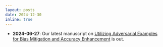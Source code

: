 ```yaml
---
layout: posts
date: 2024-12-30
inline: true
---
```


- **2024-06-27**: Our latest manuscript on [Utilizing Adversarial Examples for Bias Mitigation and Accuracy Enhancement](https://arxiv.org/pdf/2404.11819) is out.

